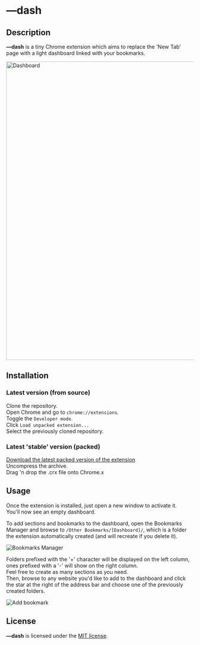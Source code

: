 
# —dash

## Description

**—dash** is a tiny Chrome extension which aims to replace the 'New Tab' page with a light dashboard linked with your bookmarks.  

<img src="http://f.cl.ly/items/262G2o2h2b1t011M2v1A/dashboard.png" alt="Dashboard" width="800" />

## Installation

### Latest version (from source)

Clone the repository.  
Open Chrome and go to `chrome://extensions`.  
Toggle the `Developer mode`.  
Click `Load unpacked extension...`  
Select the previously cloned repository.  

### Latest 'stable' version (packed)

[Download the latest packed version of the extension](https://github.com/romac/mdash/downloads)  
Uncompress the archive.  
Drag 'n drop the .crx file onto Chrome.x

## Usage

Once the extension is installed, just open a new window to activate it.  
You'll now see an empty dashboard.  

To add sections and bookmarks to the dashboard, open the Bookmarks Manager and browse to `/Other Bookmarks/[Dashboard]/`,
which is a folder the extension automatically created (and will recreate if you delete it).  

<img src="http://f.cl.ly/items/0y2g1e2v2p0Y150z0x1l/bookmarks.png" alt="Bookmarks Manager" />

Folders prefixed with the '+' character will be displayed on the left column, ones prefixed with a '-' will show on the right column.  
Feel free to create as many sections as you need.  
Then, browse to any website you'd like to add to the dashboard and click the star at the right of the address bar and choose one of the previously created folders.  

<img src="http://f.cl.ly/items/3U2e2c0T421A2X1P1T43/star.png" alt="Add bookmark" />

## License

**—dash** is licensed under the [MIT license](http://www.opensource.org/licenses/mit-license.php).
